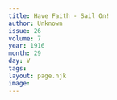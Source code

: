 ```yaml
---
title: Have Faith - Sail On!
author: Unknown
issue: 26
volume: 7
year: 1916
month: 29
day: V
tags:
layout: page.njk
image:
---
```



